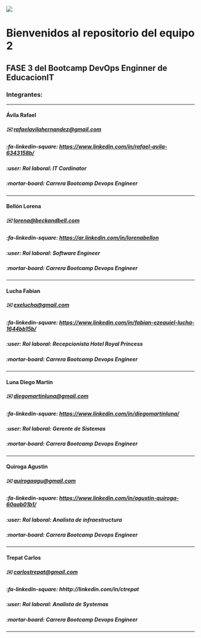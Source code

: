 ![](https://www.muycomputerpro.com/wp-content/uploads/2019/03/devops.png)

# Bienvenidos al repositorio del equipo 2
## FASE 3 del Bootcamp DevOps Enginner de EducacionIT

### Integrantes:

------------

#### Ávila Rafael
##### :envelope:  rafaelavilahernandez@gmail.com
##### :fa-linkedin-square:  https://www.linkedin.com/in/rafael-avila-6343158b/
##### :user:  Rol laboral: IT Cordinator
##### :mortar-board:  Carrera Bootcamp Devops Engineer

------------

#### Bellón Lorena
##### :envelope:  lorena@beckandbell.com
##### :fa-linkedin-square:  https://ar.linkedin.com/in/lorenabellon
##### :user:  Rol laboral: Software Engineer
##### :mortar-board: Carrera Bootcamp Devops Engineer

------------

#### Lucha Fabian
##### :envelope:  exelucha@gmail.com
##### :fa-linkedin-square:  https://www.linkedin.com/in/fabian-ezequiel-lucha-1644bb15b/
##### :user:  Rol laboral: Recepcionista Hotel Royal Princess
##### :mortar-board: Carrera Bootcamp Devops Engineer

------------
#### Luna Diego Martín
##### :envelope:  diegomartinluna@gmail.com
##### :fa-linkedin-square:  https://www.linkedin.com/in/diegomartinluna/
##### :user:  Rol laboral: Gerente de Sistemas
##### :mortar-board: Carrera Bootcamp Devops Engineer

------------

#### Quiroga Agustin
##### :envelope:  quirogaagu@gmail.com
##### :fa-linkedin-square:  https://www.linkedin.com/in/agustin-quiroga-60aab01b1/
##### :user:  Rol laboral: Analista de infraestructura
##### :mortar-board: Carrera Bootcamp Devops Engineer

------------
#### Trepat Carlos
##### :envelope:  carlostrepat@gmail.com
##### :fa-linkedin-square:  hhttp://linkedin.com/in/ctrepat
##### :user:  Rol laboral: Analista de Systemas
##### :mortar-board: Carrera Bootcamp Devops Engineer

------------